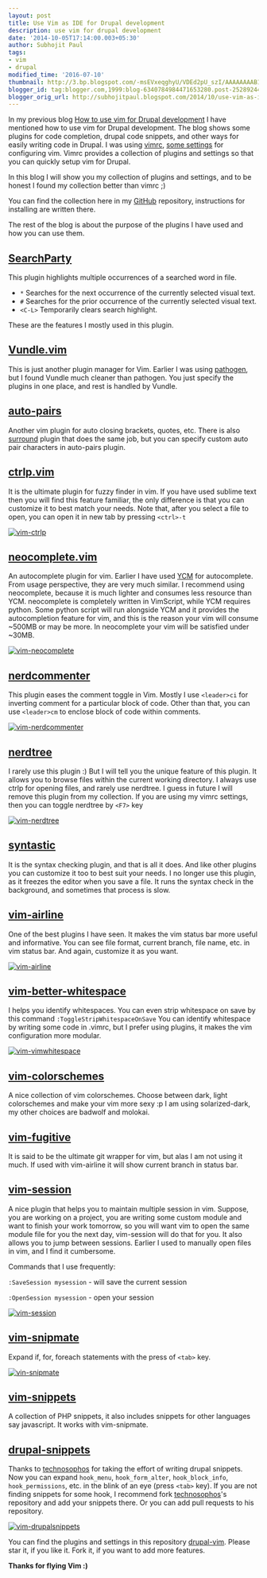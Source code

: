 ```yaml
---
layout: post
title: Use Vim as IDE for Drupal development
description: use vim for drupal development
date: '2014-10-05T17:14:00.003+05:30'
author: Subhojit Paul
tags:
- vim
- drupal
modified_time: '2016-07-10'
thumbnail: http://3.bp.blogspot.com/-msEVxeqghyU/VDEd2pU_szI/AAAAAAAAB1M/Ab3EcSiNawM/s72-c/vim-searchparty.gif
blogger_id: tag:blogger.com,1999:blog-6340784984471653280.post-2528924401164485982
blogger_orig_url: http://subhojitpaul.blogspot.com/2014/10/use-vim-as-ide-for-drupal-development.html
---
```


In my previous blog [How to use vim for Drupal development](http://subhojitpaul.blogspot.com/2013/03/how-to-use-vim-for-drupal-development.html) I have mentioned how to use vim for Drupal development. The blog shows some plugins for code completion, drupal code snippets, and other ways for easily writing code in Drupal. I was using [vimrc](https://www.drupal.org/project/vimrc), [some settings](https://www.drupal.org/node/29325) for configuring vim. Vimrc provides a collection of plugins and settings so that you can quickly setup vim for Drupal.

In this blog I will show you my collection of plugins and settings, and to be honest I found my collection better than vimrc ;)

You can find the collection here in my [GitHub](https://github.com/subhojit777/drupal-vim) repository, instructions for installing are written there.

The rest of the blog is about the purpose of the plugins I have used and how you can use them.

## [SearchParty](https://github.com/dahu/SearchParty)
This plugin highlights multiple occurrences of a searched word in file.

*   `*` Searches for the next occurrence of the currently selected visual text.
*   `#` Searches for the prior occurrence of the currently selected visual text.
*   `<C-L>` Temporarily clears search highlight.

These are the features I mostly used in this plugin.

## [Vundle.vim](https://github.com/gmarik/Vundle.vim)
This is just another plugin manager for Vim. Earlier I was using [pathogen](https://github.com/tpope/vim-pathogen), but I found Vundle much cleaner than pathogen. You just specify the plugins in one place, and rest is handled by Vundle.

## [auto-pairs](https://github.com/jiangmiao/auto-pairs)
Another vim plugin for auto closing brackets, quotes, etc. There is also [surround](https://github.com/tpope/vim-surround) plugin that does the same job, but you can specify custom auto pair characters in auto-pairs plugin.

## [ctrlp.vim](https://github.com/kien/ctrlp.vim)
It is the ultimate plugin for fuzzy finder in vim. If you have used sublime text then you will find this feature familiar, the only difference is that you can customize it to best match your needs. Note that, after you select a file to open, you can open it in new tab by pressing `<ctrl>-t`

[![vim-ctrlp](../images/post_2/vim-ctrlp.gif)](../images/post_2/vim-ctrlp.gif)

## [neocomplete.vim](https://github.com/Shougo/neocomplete.vim)
An autocomplete plugin for vim. Earlier I have used [YCM](https://github.com/Valloric/YouCompleteMe) for autocomplete. From usage perspective, they are very much similar. I recommend using neocomplete, because it is much lighter and consumes less resource than YCM. neocomplete is completely written in VimScript, while YCM requires python. Some python script will run alongside YCM and it provides the autocompletion feature for vim, and this is the reason your vim will consume ~500MB or may be more. In neocomplete your vim will be satisfied under ~30MB.

[![vim-neocomplete](../images/post_2/vim-neocomplete.gif)](../images/post_2/vim-neocomplete.gif)

## [nerdcommenter](https://github.com/scrooloose/nerdcommenter)
This plugin eases the comment toggle in Vim. Mostly I use `<leader>ci` for inverting comment for a particular block of code. Other than that, you can use `<leader>cm` to enclose block of code within comments.

[![vim-nerdcommenter](../images/post_2/vim-nerdcommenter.gif)](../images/post_2/vim-nerdcommenter.gif)

## [nerdtree](https://github.com/scrooloose/nerdtree)
I rarely use this plugin :) But I will tell you the unique feature of this plugin. It allows you to browse files within the current working directory. I always use ctrlp for opening files, and rarely use nerdtree. I guess in future I will remove this plugin from my collection. If you are using my vimrc settings, then you can toggle nerdtree by `<F7>` key

[![vim-nerdtree](../images/post_2/vim-nerdtree.png)](../images/post_2/vim-nerdtree.png)

## [syntastic](https://github.com/scrooloose/syntastic)
It is the syntax checking plugin, and that is all it does. And like other plugins you can customize it too to best suit your needs. I no longer use this plugin, as it freezes the editor when you save a file. It runs the syntax check in the background, and sometimes that process is slow.

## [vim-airline](https://github.com/bling/vim-airline)
One of the best plugins I have seen. It makes the vim status bar more useful and informative. You can see file format, current branch, file name, etc. in vim status bar. And again, customize it as you want.

[![vim-airline](../images/post_2/vim-vimairline.png)](../images/post_2/vim-vimairline.png)

## [vim-better-whitespace](https://github.com/ntpeters/vim-better-whitespace)
I helps you identify whitespaces. You can even strip whitespace on save by this command `:ToggleStripWhitespaceOnSave` You can identify whitespace by writing some code in .vimrc, but I prefer using plugins, it makes the vim configuration more modular.

[![vim-vimwhitespace](../images/post_2/vim-vimwhitespace.gif)](../images/post_2/vim-vimwhitespace.gif)

## [vim-colorschemes](https://github.com/flazz/vim-colorschemes)
A nice collection of vim colorschemes. Choose between dark, light colorschemes and make your vim more sexy :p I am using solarized-dark, my other choices are badwolf and molokai.

## [vim-fugitive](https://github.com/tpope/vim-fugitive)
It is said to be the ultimate git wrapper for vim, but alas I am not using it much. If used with vim-airline it will show current branch in status bar.

## [vim-session](https://github.com/xolox/vim-session)
A nice plugin that helps you to maintain multiple session in vim. Suppose, you are working on a project, you are writing some custom module and want to finish your work tomorrow, so you will want vim to open the same module file for you the next day, vim-session will do that for you. It also allows you to jump between sessions. Earlier I used to manually open files in vim, and I find it cumbersome.

Commands that I use frequently:

`:SaveSession mysession` - will save the current session

`:OpenSession mysession` - open your session

[![vim-session](../images/post_2/vim-session.gif)](../images/post_2/vim-session.gif)

## [vim-snipmate](https://github.com/garbas/vim-snipmate)
Expand if, for, foreach statements with the press of `<tab>` key.

[![vin-snipmate](../images/post_2/vim-snipmate.gif)](../images/post_2/vim-snipmate.gif)

## [vim-snippets](https://github.com/honza/vim-snippets)
A collection of PHP snippets, it also includes snippets for other languages say javascript. It works with vim-snipmate.

## [drupal-snippets](https://github.com/technosophos/drupal-snippets)
Thanks to [technosophos](https://github.com/technosophos) for taking the effort of writing drupal snippets. Now you can expand `hook_menu`, `hook_form_alter`, `hook_block_info`, `hook_permissions`, etc. in the blink of an eye (press `<tab>` key). If you are not finding snippets for some hook, I recommend fork [technosophos](https://github.com/technosophos)'s repository and add your snippets there. Or you can add pull requests to his repository.

[![vim-drupalsnippets](../images/post_2/vim-drupalsnippets.gif)](../images/post_2/vim-drupalsnippets.gif)

You can find the plugins and settings in this repository [drupal-vim](https://github.com/subhojit777/drupal-vim). Please star it, if you like it. Fork it, if you want to add more features.

**Thanks for flying Vim :)**
